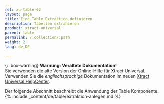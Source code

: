 ```yaml
---
ref: xu-table-02
layout: page
title: Eine Table Extraktion definieren
description: Tabellen extrahieren
product: xtract-universal
parent: table
permalink: /:collection/:path
weight: 2
lang: de_DE

---
```


{: .box-warning}
**Warnung: Veraltete Dokumentation!** <br>
Sie verwenden die alte Version der Online-Hilfe für Xtract Universal.<br>
Verwenden Sie die *englischsprachige* Dokumentation im neuen [Xtract Universal HelpCenter](https://helpcenter.theobald-software.com/xtract-universal/documentation/introduction/).


Der folgende Abschnitt beschreibt die Anwendung der Table Komponente. 
{% include _content/de/table/extraktion-anlegen.md  %}

